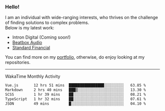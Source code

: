 ### Hello!

I am an individual with wide-ranging interests, who thrives on the challenge of finding solutions to complex problems. <br/> Below is my latest work:
- Intron Digital (Coming soon!)
- [Beatbox Audio](https://bumbleboss.xyz/w/beatbox-audio)
- [Standard Financial](https://bumbleboss.xyz/w/standard-financial)

You can find more on my [portfolio](https://bumbleboss.xyz/work), otherwise, do enjoy looking at my repositories.

---

WakaTime Monthly Activity

<!--START_SECTION:waka-->

```txt
Vue.js       12 hrs 51 mins  ████████████████░░░░░░░░░   63.85 %
Markdown     2 hrs 40 mins   ███▒░░░░░░░░░░░░░░░░░░░░░   13.30 %
SCSS         1 hr 39 mins    ██░░░░░░░░░░░░░░░░░░░░░░░   08.21 %
TypeScript   1 hr 32 mins    ██░░░░░░░░░░░░░░░░░░░░░░░   07.61 %
JSON         49 mins         █░░░░░░░░░░░░░░░░░░░░░░░░   04.10 %
```

<!--END_SECTION:waka-->
